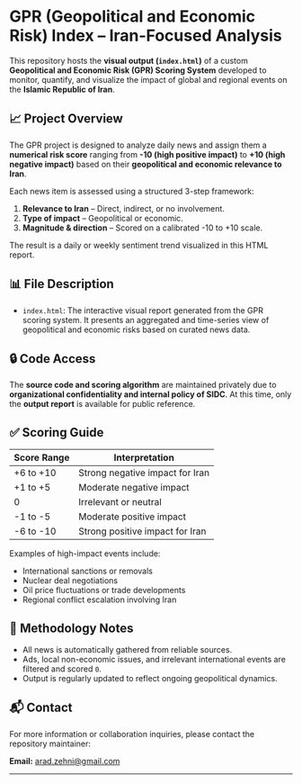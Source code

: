 # GPR (Geopolitical and Economic Risk) Index – Iran-Focused Analysis

This repository hosts the **visual output (`index.html`)** of a custom **Geopolitical and Economic Risk (GPR) Scoring System** developed to monitor, quantify, and visualize the impact of global and regional events on the **Islamic Republic of Iran**.

## 📈 Project Overview

The GPR project is designed to analyze daily news and assign them a **numerical risk score** ranging from **-10 (high positive impact)** to **+10 (high negative impact)** based on their **geopolitical and economic relevance to Iran**.

Each news item is assessed using a structured 3-step framework:
1. **Relevance to Iran** – Direct, indirect, or no involvement.
2. **Type of impact** – Geopolitical or economic.
3. **Magnitude & direction** – Scored on a calibrated -10 to +10 scale.

The result is a daily or weekly sentiment trend visualized in this HTML report.

## 📊 File Description

- `index.html`: The interactive visual report generated from the GPR scoring system. It presents an aggregated and time-series view of geopolitical and economic risks based on curated news data.

## 🔒 Code Access

The **source code and scoring algorithm** are maintained privately due to **organizational confidentiality and internal policy of SIDC**. At this time, only the **output report** is available for public reference.

## ✅ Scoring Guide

| Score Range | Interpretation                        |
|-------------|----------------------------------------|
| +6 to +10   | Strong negative impact for Iran        |
| +1 to +5    | Moderate negative impact               |
| 0           | Irrelevant or neutral                  |
| -1 to -5    | Moderate positive impact               |
| -6 to -10   | Strong positive impact for Iran        |

Examples of high-impact events include:
- International sanctions or removals  
- Nuclear deal negotiations  
- Oil price fluctuations or trade developments  
- Regional conflict escalation involving Iran

## 🧠 Methodology Notes

- All news is automatically gathered from reliable sources.
- Ads, local non-economic issues, and irrelevant international events are filtered and scored `0`.
- Output is regularly updated to reflect ongoing geopolitical dynamics.

## 📬 Contact

For more information or collaboration inquiries, please contact the repository maintainer:

**Email:** arad.zehni@gmail.com

---

